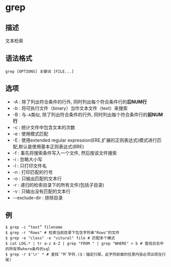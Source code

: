 # grep

## 描述

文本检索

## 语法格式

```
grep [OPTIONS] 关键词 [FILE...]
```

## 选项

- -A : 除了列出符合条件的行外, 同时列出每个符合条件行的**后NUM行**
- -b : 将可执行文件（binary）当作文本文件（text）来搜索
- -B : 与`-A`类似, 除了列出符合条件的行外, 同时列出每个符合条件行的**前NUM行**
- -c : 统计文件中包含文本的次数
- -e : 使用模式匹配
- -E : 使用extended regular expression(ERE,扩展的正则表达式)模式进行匹配,默认是使用基本正则表达式(BRE)
- -f : 事先将搜索条件写入一个文件, 然后按该文件搜索
- -i : 忽略大小写
- -l : 只打印文件名
- -n : 打印匹配的行号
- -o : 只输出匹配的文本行
- -r : 递归的检索目录下的所有文件(包括子目录)
- -v : 只输出没有匹配的文本行
- --exclude-dir : 排除目录

## 例
```
$ grep -c “text” filename
$ grep -r "Rows" # 检索当前目录下包含字符串"Rows"的文件
$ grep -e "class" -e "vitural" file # 匹配多个模式
$ cat LOG.* | tr a-z A-Z | grep "FROM " | grep "WHERE" > b # 查找日志中的所有带where条件的sql
$ grep -r $'\r' * # 查找`^M`字符.($：锚定行尾，此字符前面的任意内容必须出现在行尾)
```
